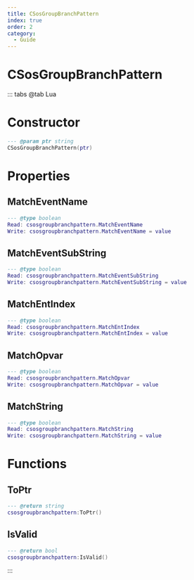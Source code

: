 ```yaml
---
title: CSosGroupBranchPattern
index: true
order: 2
category:
  - Guide
---
```


# CSosGroupBranchPattern

::: tabs
@tab Lua
# Constructor
```lua
--- @param ptr string
CSosGroupBranchPattern(ptr)
```
# Properties
## MatchEventName 
```lua
--- @type boolean
Read: csosgroupbranchpattern.MatchEventName
Write: csosgroupbranchpattern.MatchEventName = value
```
## MatchEventSubString 
```lua
--- @type boolean
Read: csosgroupbranchpattern.MatchEventSubString
Write: csosgroupbranchpattern.MatchEventSubString = value
```
## MatchEntIndex 
```lua
--- @type boolean
Read: csosgroupbranchpattern.MatchEntIndex
Write: csosgroupbranchpattern.MatchEntIndex = value
```
## MatchOpvar 
```lua
--- @type boolean
Read: csosgroupbranchpattern.MatchOpvar
Write: csosgroupbranchpattern.MatchOpvar = value
```
## MatchString 
```lua
--- @type boolean
Read: csosgroupbranchpattern.MatchString
Write: csosgroupbranchpattern.MatchString = value
```
# Functions
## ToPtr
```lua
--- @return string
csosgroupbranchpattern:ToPtr()
```
## IsValid
```lua
--- @return bool
csosgroupbranchpattern:IsValid()
```

:::